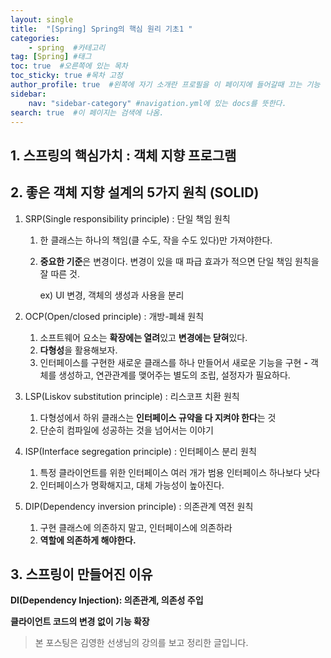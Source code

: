 ```yaml
---
layout: single
title:  "[Spring] Spring의 핵심 원리 기초1 "
categories: 
    - spring  #카테고리
tag: [Spring] #태그
toc: true  #오른쪽에 있는 목차
toc_sticky: true #목차 고정
author_profile: true  #왼쪽에 자기 소개란 프로필을 이 페이지에 들어갈때 끄는 기능
sidebar:
    nav: "sidebar-category" #navigation.yml에 있는 docs를 뜻한다.
search: true  #이 페이지는 검색에 나옴.
---
```



## 1. 스프링의 핵심가치 : 객체 지향 프로그램

## 2. 좋은 객체 지향 설계의 5가지 원칙 (SOLID)

1. SRP(Single responsibility principle) : 단일 책임 원칙
    1. 한 클래스는 하나의 책임(클 수도, 작을 수도 있다)만 가져야한다.
    2. **중요한 기준**은 변경이다. 변경이 있을 때 파급 효과가 적으면 단일 책임 원칙을 잘 따른 것.
        
        ex) UI 변경, 객체의 생성과 사용을 분리
        
2. OCP(Open/closed principle) : 개방-폐쇄 원칙
    1. 소프트웨어 요소는 **확장에는 열려**있고 **변경에는 닫혀**있다.
    2. **다형성**을 활용해보자.
    3. 인터페이스를 구현한 새로운 클래스를 하나 만들어서 새로운 기능을 구현
    **-** 객체를 생성하고, 연관관계를 맺어주는 별도의 조립, 설정자가 필요하다.
3. LSP(Liskov substitution principle) : 리스코프 치환 원칙
    1. 다형성에서 하위 클래스는 **인터페이스 규약을 다 지켜야 한다**는 것
    2. 단순히 컴파일에 성공하는 것을 넘어서는 이야기
4. ISP(Interface segregation principle) : 인터페이스 분리 원칙
    1. 특정 클라이언트를 위한 인터페이스 여러 개가 범용 인터페이스 하나보다 낫다
    2. 인터페이스가 명확해지고, 대체 가능성이 높아진다.
5. DIP(Dependency inversion principle) : 의존관계 역전 원칙
    1. 구현 클래스에 의존하지 말고, 인터페이스에 의존하라
    2. **역할에 의존하게 해야한다.**

## 3. 스프링이 만들어진 이유

**DI(Dependency Injection): 의존관계, 의존성 주입**

**클라이언트 코드의 변경 없이 기능 확장**


> 본 포스팅은 김영한 선생님의 강의를 보고 정리한 글입니다.